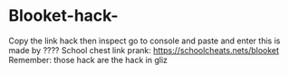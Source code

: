 # Blooket-hack-
Copy the link hack then inspect go to console and paste and enter
   this is made by ????
School chest link prank: https://schoolcheats.nets/blooket
Remember: those hack are the hack in gliz
